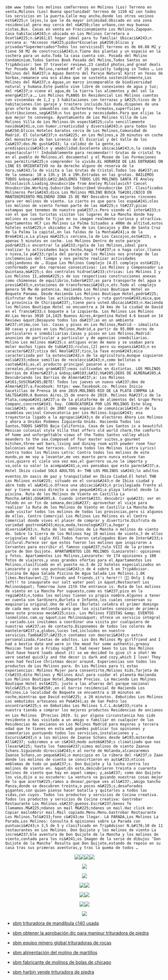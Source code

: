 
```
sbm www todos los molinos comTerrenos en Molinos (Los) Terreno en venta,Molinos (Los) Buena oportunidad! terreno de 1150 m2 con todos los servicios en la puerta.Calle muy ancha,donde los otros vecinos est&#225;n lejos,lo que le da mayor intimidad.Ubicado en una zona residencial pero muy cerca del n&#250;cleo urbano,con muy buenas vistas,Bus. Casas en venta en Fraccionamiento Los Molinos,Zapopan. Casa habitaci&#243;n ubicada en Los Molinos Carretera a Ocotl&#225;n.&#161;El hogar ideal para tu familia! Ubicaci&#243;n cercana a: *Accesos r&#225;pidos*Escuelas p&#250;blicas y privadas*Supermercados*Todos los serviciosEl terreno es de 68.88 M2 y tiene 58 M2 de construcci&#243;n.Tiene dos plantas y un espacio en la cochera para un auto.Toda la casa cuenta con. Posada del Molino Condominium,Todos Santos Book Posada del Molino,Todos Santos on TripAdvisor: See 37 traveler reviews,23 candid photos,and great deals for Posada del Molino,ranked #7 of 16 specialty lodging in Todos … Los Molinos del R&#237;o Aguas Dentro del Paraje Natural Karst en Yesos de Sorbas,remanece una eco aldea que se sustenta sosteniblemente,Los Molinos del R&#237;o Aguas,un marco incomparable de biodiversidad natural y humana.Este pueblo vive libre de conexiones de agua y luz; del r&#237;o viene el agua,de la tierra los alimentos y del sol la energ&#237;a.… Los Molinos PLANOS En Residencial Los Molinos cuentas con viviendas de 1,2 y 3 habitaciones con terrazas y &#225;ticos de 3 habitaciones.Con garaje y trastero incluido.Sin duda,dispones de una gran oferta de inmuebles con diferentes formatos,superficies y distribuciones,seg&#250;n tus gustos y necesidades.Para que elijas la que mejor te convenga. Ayuntamiento de Los Molinos Villa de Los Molinos Villa de Los Molinos.Un espect&#225;culo sencillamente navide&#241;o,con humor,creatividad y diversi&#243;n para todos los p&#250;blicos Hoteles baratos cerca de Los Molinos,Comunidad de Madrid. El Color&#237;n est&#225; en Los Molinos,a 20 minutos en coche del monasterio de San Lorenzo de El Escorial y del Valle de los Ca&#237;dos.Me gust&#243; la calidez de la gente,su predisposici&#243;n y amabilidad.Excelente ubicaci&#243;n,la comida espectacular!!! Indudablemente para recomendar!! Grutas de cristal Ya en el pueblo de Molinos,el documental y el Museo de las Formaciones nos permitir&#225;n comprender lo vivido.EL HORARIO DE LAS ENTRADAS ON LINE ES ORIENTATIVO no da derecho alguno de reserva de la hora,s&#243;lo de visita a las Grutas de Cristal.Todos los d&#237;as de la semana: 10 a 13h.y 16 a 19h.Entradas en las grutas. BAILEMOS TODOS &nbsp;&#0183;&#32;BAILEMOS TODOS LOS MOLINOS SANTA FE Aneley Miloslavich.Loading.Unsubscribe from Aneley Miloslavich? Cancel Unsubscribe.Working.Subscribe Subscribed Unsubscribe 137. Clasificados Molineros Peri&#243;dico Los Molinos MOLINO BUSCA T&#201;CNICO EN MANTENIMIENTO MOLINERO ZONA 25 DE MAY Descubre los mejores rincones para ver molinos de viento. Lo cierto es que para los espa&#241;oles los molinos de viento forman parte de las m&#225;s t&#237;picas estampas que tenemos de nuestro pa&#237;s.Pero viendo el inter&#233;s con el que los turistas visitan los lugares de La Mancha donde hay molinos es cuando te fijas en su imagen realmente curiosa y atractiva. Apartamentos HC7 Los Molinos La Palma Situados a 400m de altitud,estos hoteles est&#225;n ubicados a 7km de Los Cancajos y 8km de Santa Cruz de la Palma la capital,en las faldas de la Monta&#241;a de la Bre&#241;a.La playa m&#225;s cercana,la de Los Cascajos,est&#225; a apenas 5 minutos en coche. Los Molinos Dentro de este paraje podr&#225;s encontrar la p&#233;rgola de los Molinos,ideal para realizar tu actividades bajo techo,haga fr&#237;o o haga calor,llueva o nieva,la p&#233;rgola del paraje de los Molinos nos protege de las inclemencias del tiempo y nos permite realizar actividades cobijandonos de … Dique Los Molinos Complejo [4.El complejo est&#225; conformado por dos represas consecutivas: Los Molinos y Compensador La Quintana,m&#225;s dos centrales hidroel&#233;ctricas: Los Molinos I y Los Molinos II,adem&#225;s de sus respectivas construcciones anexas como chimeneas de equilibrio,tuber&#237;as para transporte del agua a presi&#243;n,estaciones de transformaci&#243;n,etc.Todo el complejo genera 56 Mw de potencia. Hacienda Los Molinos Boutique Hotel en Boquete Panama. Desde Hacienda Los Molinos Boutique Hotel,podr&#225; disfrutar de todas las actividades,tours y ruta gastron&#243;mica,que la provincia de Chiriqu&#237;,tiene para usted.Ubicaci&#243;n.Hacienda los Molinos Boutique Hotel se encuentra a 24 kms de la ciudad de David en el franc&#233;s boquete a la izquierda. Los Molinos Los Molinos AV.Las Heras 3010 14,1425 Buenos Aires,Argentina Rated 4.6 based on 14 Reviews &quot;Desayuno todos los d&#237;as en un ambiente &#237;ntimo,con los. Casas y pisos en Los Molinos,Madrid — idealista 80 casas y pisos en Los Molinos,Madrid,a partir de 95.000 euros de particulares e inmobiliarias.Casas y pisos en Los Molinos,Madrid: anuncios de particular a particular y de agencias inmobiliarias. Molino Los molinos m&#225;s antiguos eran de mano y se usaban para moler muchos tipos de tub&#233;rculos,[2] pero su expansi&#243;n es caracter&#237;stica del Neol&#237;tico,la fase econ&#243;mica caracterizada por la extensi&#243;n de la agricultura.Aunque siguieron moli&#233;ndose semillas de recolecci&#243;n,como bellotas o casta&#241;as,el producto principal pasaron a ser los cereales,diversas gram&#237;neas cultivadas en distintas. LOS MOLINOS Barrios de Almer&#237;a &nbsp;&#0183;&#32;V&#205;DEOS DE ALMER&#205;A Descubriendo los Barrios de Almer&#237;a: Los Molinos &#161;SUSCR&#205;BETE! Todos los jueves un nuevo v&#237;deo de Almer&#237;a.Facebook: https: www.facebook.co. Molinos Inicio Gacetillas de Prensa 16 ene 2019.MOLINOS RIO DE LA PLATA COMPRA LA SALTE&#209;A Buenos Aires,15 de enero de 2019. Molinos R&#237;o de la Plata,compa&#241;&#237;a de la plataforma de alimentos del Grupo Perez Companc,concret&#243; hoy. CONVOCATORIA POR LOS MOLINOS Este blog naci&#243; en abril de 2007 como espacio de comunicaci&#243;n de la asamblea vecinal Convocatoria por Los Molinos.Sigui&#243; esa trayectoria ligado a la agrupaci&#243;n de electores Ahora Los Molinos y ahora a Unidas Podemos Izquierda Unida. Hacienda Todos los Santos,TODOS SANTOS Baja California. Casa de Los Santos is a beautiful Mexican colonial style Villa that offers old world charm,the comforts of home and unforgettable views of the Todos Santos valley which meanders to the sea.Composed of four master suites,a gourmet kitchen,three wet bars,living and dining room with powder room four balconies and two terraces. Contra todos los Molinos (Letra Lyrics) Contra todos los Molinos Letra: Contra todos los molinos de este mundo,yo me voy a levantar,me ves muerto pero nunca estuve tan vivo,quiero el cielo una vez mas,el guerrero va,no le importa y va,solo su valor lo acompa&#241;a,vos pensabas que esto parec&#237;a. Hotel Ibiza ciudad SOLO ADULTOS 4⭐ THB LOS MOLINOS s&#243;lo adultos eventos.Un oasis de paz y tranquilidad en Ibiza Ciudad.El hotel THB Los Molinos est&#225; situado en el coraz&#243;n de Ibiza ciudad y abre todo el a&#241;o.Ofrece una ubicaci&#243;n privilegiada frente al mar y tiene acceso directo a una peque&#241;a playa lateral desde la piscina. Ruta de los Molinos de Viento en Castilla La Mancha.&#161;GU&#205;A. Cuando intent&#233; descubrir qu&#233; ver en Toledo en un fin de semana,decid&#237; aprovechar el viaje para realizar la Ruta de los Molinos de Viento en Castilla La Mancha.No pude visitar todos los molinos de todas las provincias,pero si algunos de ellos. Centro Comercial Los Molinos Los Molinos es el Centro Comercial donde vives el placer de comprar y divertirte.Disfruta de variedad gastron&#243;mica,moda,tecnolog&#237;a,hogar y diversi&#243;n. Ruta de los molinos de La Mancha o molinos de viento de. Sobre la Sierra de los Molinos hay 10 molinos de viento,3 de ellos originales del siglo XVI.Todos fueron catalogados Bien de Inter&#233;s Cultural.Parece ser que estos fueron los molinos que inspiraron a Cervantes para escribir el famoso cap&#237;tulo VIII de la primera parte de Don Quijote. APARTAMENTOS LOS MOLINOS (Lanzarote): opiniones y fotos. Apartamentos Los Molinos,Lanzarote: Ve 174 opiniones y 100 fotos de viajeros,y unas grandes ofertas para el Apartamentos Los Molinos,clasificado en el puesto no.5 de 22 hoteles especializados en Lanzarote y con una puntuaci&#243;n de 4 sobre 5 en TripAdvisor. Piscina De Agua Salada Piscina De Agua Salada Los Molinos.1.6K likes.Restaurant.🙌🙌 friends and friends.it's here!!! 🙌🙌 Only 1 day left!! to inaugurate our salt water pool in &quot;Restaurant Los Molinos&quot; Tomorrow June 21th the entrance is. Ruta de los molinos de viento en La Mancha Por supuesto,como es t&#237;pico en la regi&#243;n,todos los molinos tienen su propio nombre.Algunos a tener en cuenta son Sardinero,Burleta e Infante,los cuales conservan su maquinaria original.Uno de ellos (Burleta) celebra el primer domingo de cada mes una molienda para que los visitantes conozcan de primera mano este proceso mec&#225;nico. Los Molinos FIESTAS &amp; EVENTOS losmolinos.com.uy &quot;Los Molinos&quot; ofrece un servicio integral y variado.Los invitamos a coordinar una visita por cualquiera de nuestras v&#237;as de contacto.Disponemos de todos los colores de manteler&#237;a,globos,luces led,incluidos en nuestro servicios.Tamb&#237;&#233;n contamos con deoraci&#243;n extra personalizada.Fiestas de adultos. Los Dos Molinos My girlfriend and I had a bestie date and were in the mood for some authentic,greasy Mexican food on a Friday night.I had never been to Los Dos Molinos (but have heard loads about it) so we decided to give it a shot! We were seated quickly and the decor is dark and cozy,which I love! They even had festive Christmas decor around. Experiencias son todos los productos de Los Molinos para. En Los Molinos para ti estas experiencias: Molinos Mujer para consentirte,Molinos kids,Tarjeta de Cr&#233;dito Molinos y Molinos Azul para cuidar el planeta Hacienda Los Molinos Boutique Hotel,Boquete Precios. La Hacienda Los Molinos Boutique Hotel est&#225; justo a las afueras del parque nacional Volc&#225;n Bar&#250;,en el barrio residencial de Hacienda Los Molinos.La localidad de Boquete se encuentra a 10 minutos en coche,mientras que David est&#225; a 20 minutos. Embutidos Los Molinos Los embutidos artesanos en Pe&#241;as de San Pedro los encontrar&#225;s en Embutidos Los Molinos S.C.L.Ac&#233;rcate a nuestra tienda a comprar los mejores productos Residencias de ancianos en Los Molinos 【Precios 2019. Si por alguna circunstancia has sido residente o has visitado a un amigo o familiar en cualquier de las Residencias de ancianos en Los Molinos Madrid para mayores y tercera edad que te tienes en esta web puedes publicar tus opiniones y comentarios puntuando todos los servicios,instalaciones y … Excursi&#243;n a los molinos de Zaanse Schans desde &#193;msterdam All&#237; subiremos a un c&#243;modo autob&#250;s climatizado que nos llevar&#225; hasta los famos&#237;simos molinos de viento Zaanse Schans.Siguiendo direcci&#243;n al norte de Holanda,alcanzaremos Zaanse Schans,un peque&#241;o municipio en la ribera del r&#237;o Zaan donde los molinos de viento se convirtieron en aut&#233;nticos emblemas de todo un pa&#237;s. Don Quijote y la lucha contra los molinos de viento en. &quot;En esto,descubrieron treinta o cuarenta molinos de viento que hay en aquel campo; y,as&#237; como don Quijote los vio,dijo a su escudero: La ventura va guiando nuestras cosas mejor de lo que acert&#225;ramos a desear,porque ves all&#237;,amigo Sancho Panza,donde se descubren treinta,o pocos m&#225;s,desaforados gigantes,con quien pienso hacer batalla y quitarles a todos las vidas,con cuyos. Todos los productos y servicios de Cocina creativa. Todos los productos y servicios de Cocina creativa: Gastrobar Restaurante Los Molinos.s&#237;guenos.Escr&#237;benos Te llamamos.M&#225;ndanos un mail M&#225;ndanos un mail.Haz click en: Copiar mailoAbrir mail.Mail copiado.Menu.Menu.Gastrobar Restaurante Los Molinos.Tel&#233;fono c&#243;mo llegar. LA PARADA,Los Molinos La Parada,Los Molinos: Consulta 6 opiniones sobre La Parada con puntuaci&#243;n 3,5 de 5 y clasificado en TripAdvisor N.&#176;10 de 11 restaurantes en Los Molinos. Don Quijote y los molinos de viento La incre&#237;ble aventura de Don Quijote de la Mancha y los molinos de viento,contada para los ni&#241;os Imagen de la serie de dibujos ‘Don Quijote de la Mancha’ Resulta que Don Quijote,estando de reposo en su casa tras sus primeras aventuras,y tras la quema de todos … 
```

<div align="center">

<a href="https://es-mill.shibang-china.com/github&k=sbm+www+todos+los+molinos+com"><img src="https://static.shibang-china.com/es/mill/index.jpg"></a><a href="https://es-mill.shibang-china.com/materials.htmlgithub&k=sbm+www+todos+los+molinos+com"><img src="https://static.shibang-china.com/es/mill/materials.jpg"></a><a href="https://es-mill.shibang-china.com/about.htmlgithub&k=sbm+www+todos+los+molinos+com"><img src="https://static.shibang-china.com/es/mill/about.jpg"></a><a href="https://es-mill.shibang-china.com/contact.htmlgithub&k=sbm+www+todos+los+molinos+com"><img src="https://static.shibang-china.com/es/mill/contact.jpg"></a>

<a href="https://es-mill.shibang-china.com/github&k=sbm+www+todos+los+molinos+com"><img src="https://static.shibang-china.com/es/mill/banner.jpg"></a>

<a href="https://swt.shibang-china.com/github&k=sbm+www+todos+los+molinos+com"><img src="https://static.shibang-china.com/es/mill/chat.jpg"></a>

<a href="https://es-mill.shibang-china.com/products/vertical-roller-mill.htmlgithub&k=sbm+www+todos+los+molinos+com"><img src="https://static.shibang-china.com/es/mill/vertical.jpg"></a><a href="https://es-mill.shibang-china.com/products/raymond-mill.htmlgithub&k=sbm+www+todos+los+molinos+com"><img src="https://static.shibang-china.com/es/mill/raymond.jpg"></a>

<a href="https://es-mill.shibang-china.com/products/ultrafine-grinding-mill.htmlgithub&k=sbm+www+todos+los+molinos+com"><img src="https://static.shibang-china.com/es/mill/ultrafine.jpg"></a><a href="https://es-mill.shibang-china.com/products/trapezium-grinding-mill.htmlgithub&k=sbm+www+todos+los+molinos+com"><img src="https://static.shibang-china.com/es/mill/trapezium.jpg"></a>

<a href="https://es-mill.shibang-china.com/products/ball-mill.htmlgithub&k=sbm+www+todos+los+molinos+com"><img src="https://static.shibang-china.com/es/mill/ball.jpg"></a><a href="https://es-mill.shibang-china.com/products/hammer-mill.htmlgithub&k=sbm+www+todos+los+molinos+com"><img src="https://static.shibang-china.com/es/mill/hammer.jpg"></a>

<a href="https://swt.shibang-china.com/github&k=sbm+www+todos+los+molinos+com"><img src="https://static.shibang-china.com/es/mill/case.jpg"></a>

</div>


* [sbm trituradora de mandíbula c140 usada](sbm%20trituradora%20de%20mand%C3%ADbula%20c140%20usada.md)

* [sbm obtener la aprobación dic para manipur trituradora de piedra](sbm%20obtener%20la%20aprobaci%C3%B3n%20dic%20para%20manipur%20trituradora%20de%20piedra.md)

* [sbm equipo minero global trituradoras de rocas](sbm%20equipo%20minero%20global%20trituradoras%20de%20rocas.md)

* [sbm alimentación del molino de martillos](sbm%20alimentaci%C3%B3n%20del%20molino%20de%20martillos.md)

* [sbm fabricante de molinos de bolas de chicago](sbm%20fabricante%20de%20molinos%20de%20bolas%20de%20chicago.md)

* [sbm harbin vende trituradora de piedra](sbm%20harbin%20vende%20trituradora%20de%20piedra.md)